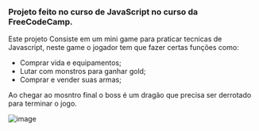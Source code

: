 ### Projeto feito no curso de JavaScript no curso da FreeCodeCamp.

Este projeto Consiste em um mini game para praticar tecnicas de Javascript, neste game o jogador tem que fazer certas funções como:
 <ul>
   <li>Comprar vida e equipamentos;</li>
   <li>Lutar com monstros para ganhar gold;</li>
   <li>Comprar e vender suas armas;</li>
 </ul>
 <p>Ao chegar ao mosntro final o boss é um dragão que precisa ser derrotado para terminar o jogo.</p>

 ![image](https://github.com/destart31/Projeto-Mini-Game-JS/assets/93168432/5888a761-87ca-400a-9e6c-79f5beb8d2cf)

